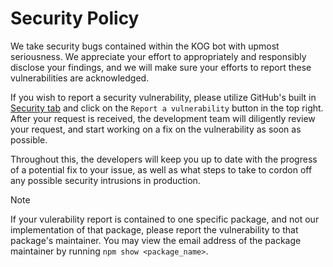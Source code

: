 # Security Policy

We take security bugs contained within the KOG bot with upmost seriousness. We appreciate your effort to appropriately and responsibly disclose your findings, and we will make sure your efforts to report these vulnerabilities are acknowledged.

If you wish to report a security vulnerability, please utilize GitHub's built in [Security tab](https://github.com/AstroHWeston/kog-bot-tomfoolery/security) and click on the `Report a vulnerability` button in the top right.
After your request is received, the development team will diligently review your request, and start working on a fix on the vulnerability as soon as possible.

Throughout this, the developers will keep you up to date with the progress of a potential fix to your issue, as well as what steps to take to cordon off any possible security intrusions in production.

> [!NOTE]
> If your vulerability report is contained to one specific package, and not our implementation of that package, please report the vulnerability to that package's maintainer. You may view the email address of the package maintainer by running `npm show <package_name>`.
